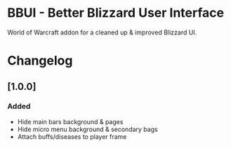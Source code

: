 # BBUI - Better Blizzard User Interface

World of Warcraft addon for a cleaned up & improved Blizzard UI.

# Changelog

## [1.0.0]

### Added

- Hide main bars background & pages
- Hide micro menu background & secondary bags
- Attach buffs/diseases to player frame
